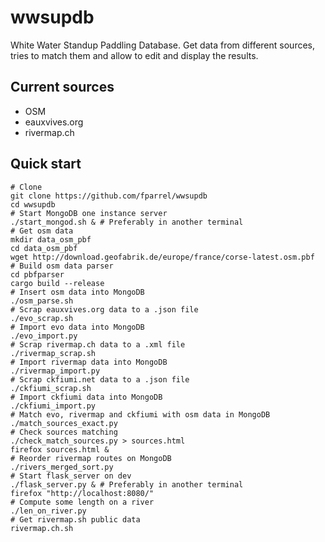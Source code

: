 # wwsupdb
White Water Standup Paddling Database. Get data from different sources, tries to match them and allow to edit and display the results.

## Current sources

* OSM
* eauxvives.org
* rivermap.ch

## Quick start
```
# Clone
git clone https://github.com/fparrel/wwsupdb
cd wwsupdb
# Start MongoDB one instance server
./start_mongod.sh & # Preferably in another terminal
# Get osm data
mkdir data_osm_pbf
cd data_osm_pbf
wget http://download.geofabrik.de/europe/france/corse-latest.osm.pbf
# Build osm data parser
cd pbfparser
cargo build --release
# Insert osm data into MongoDB
./osm_parse.sh
# Scrap eauxvives.org data to a .json file
./evo_scrap.sh
# Import evo data into MongoDB
./evo_import.py
# Scrap rivermap.ch data to a .xml file
./rivermap_scrap.sh
# Import rivermap data into MongoDB
./rivermap_import.py
# Scrap ckfiumi.net data to a .json file
./ckfiumi_scrap.sh
# Import ckfiumi data into MongoDB
./ckfiumi_import.py
# Match evo, rivermap and ckfiumi with osm data in MongoDB
./match_sources_exact.py
# Check sources matching
./check_match_sources.py > sources.html
firefox sources.html &
# Reorder rivermap routes on MongoDB
./rivers_merged_sort.py
# Start flask_server on dev
./flask_server.py & # Preferably in another terminal
firefox "http://localhost:8080/"
# Compute some length on a river
./len_on_river.py
# Get rivermap.sh public data
rivermap.ch.sh
```
